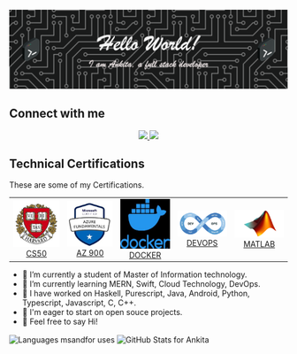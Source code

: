 ![Header](https://github.com/ankita-dharne/ankita-dharne/blob/main/assets/github-header-image.png)


<!--
**ankita-dharne/ankita-dharne** is a ✨ _special_ ✨ repository because its `README.md` (this file) appears on your GitHub profile.

Here are some ideas to get you started:

- 🔭 I’m currently working on ...
- 🌱 I’m currently learning ...
- 👯 I’m looking to collaborate on ...
- 🤔 I’m looking for help with ...
- 💬 Ask me about ...
- 📫 How to reach me: ...
- 😄 Pronouns: ...
- ⚡ Fun fact: ...
-->

## Connect with me 

<!-- Social Links -->
<p align="center">
<a href="https://linkedin.com/in/ankita-dharne"><img src="https://img.shields.io/badge/-LinkedIn-0072b1?style=flat-square&logo=linkedin&logoColor=white"/>
</a>
 <a href="https://instagram.com/ank.codes/"><img src="https://img.shields.io/badge/-Instagram-d3003f?style=flat-square&logo=instagram&logoColor=white"/></a>
</p>

## Technical Certifications

These are some of my Certifications. <br />
<table>
  <tr>
    <td align="center">
      <a href="https://cs50.harvard.edu/certificates/bb37589c-eb89-440f-ae7f-6306ef259962">
        <img src="https://github.com/ankita-dharne/ankita-dharne/blob/main/assets/CS50.jpeg" width="100px;" alt="CS50"/>
      </a>
      <br />
      <a href="https://cs50.harvard.edu/certificates/bb37589c-eb89-440f-ae7f-6306ef259962">CS50</a>
    </td>
    <td align="center">
      <a href="https://www.credly.com/badges/f5f9599c-9f86-4f5b-ba08-109aea81445d">
        <img src="https://github.com/ankita-dharne/ankita-dharne/blob/main/assets/AZ900.jpeg" width="100px;" alt="az900"/>
      </a>
      <br />
      <a href="https://www.credly.com/badges/f5f9599c-9f86-4f5b-ba08-109aea81445d">AZ 900</a>
    </td>
    <td align="center">
      <a href="https://kodekloud.com/certificate-verification/2D03FCFBDA45-2D03F6F75349-2D03F6C8C99D/">
        <img src="https://raw.githubusercontent.com/ankita-dharne/ankita-dharne/main/assets/docker.jpeg" width="100px;" alt="DOCKER"/>
      </a>
      <br />
      <a href="https://kodekloud.com/certificate-verification/2D03FCFBDA45-2D03F6F75349-2D03F6C8C99D/">DOCKER</a>
    </td>
    <td align="center">
      <a href="https://kodekloud.com/certificate-verification/2D03FCFBDA45-2D03F6F6681D-2D03F6C8C99D/">
        <img src="https://github.com/ankita-dharne/ankita-dharne/blob/main/assets/devops.png" width="100px;" alt="DEVOPS"/>
      </a>
      <br />
      <a href="https://kodekloud.com/certificate-verification/2D03FCFBDA45-2D03F6F6681D-2D03F6C8C99D/">DEVOPS</a>
    </td>
    <td align="center">
      <a href="https://matlabacademy.mathworks.com/progress/share/certificate.html?id=f9b7c2fb-badd-4b72-88e8-bf39e21d0af5&">
        <img src="https://github.com/ankita-dharne/ankita-dharne/blob/main/assets/MATLAB.png" width="100px;" alt="MATLAB"/>
      </a>
      <br />
      <a href="https://matlabacademy.mathworks.com/progress/share/certificate.html?id=f9b7c2fb-badd-4b72-88e8-bf39e21d0af5&">MATLAB</a>
    </td>
  </tr>
</table>

- 🔭 I’m currently a student of Master of Information technology.
- 🌱 I’m currently learning MERN, Swift, Cloud Technology, DevOps.
- 🌱 I have worked on Haskell, Purescript, Java, Android, Python, Typescript, Javascript, C, C++.
- 👯 I'm eager to start on open souce projects.
- 💬 Feel free to say Hi!

<!--dashboards-->
<div class="flex-container">
  <p><img align="center" src="https://github-readme-stats.vercel.app/api/top-langs/?username=ankita-dharne&show_icons=true&theme=nord&layout=compact&hide=html" alt="Languages msandfor uses" />     <img align="center" src="https://github-readme-stats.vercel.app/api?username=ankita-dharne&show_icons=true&theme=nord&layout=compact" alt="GitHub Stats for Ankita"/></p>
</div>



